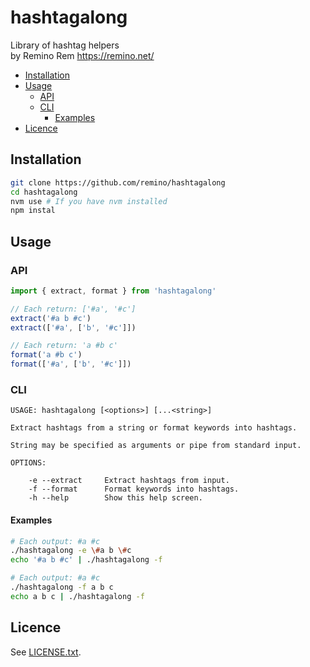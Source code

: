 hashtagalong
============

Library of hashtag helpers  
by Remino Rem <https://remino.net/>

- [Installation](#installation)
- [Usage](#usage)
	- [API](#api)
	- [CLI](#cli)
		- [Examples](#examples)
- [Licence](#licence)

## Installation

```sh
git clone https://github.com/remino/hashtagalong
cd hashtagalong
nvm use # If you have nvm installed
npm instal
```

## Usage
### API

```js
import { extract, format } from 'hashtagalong'

// Each return: ['#a', '#c']
extract('#a b #c')
extract(['#a', ['b', '#c']])

// Each return: 'a #b c'
format('a #b c')
format(['#a', ['b', '#c']])
```

### CLI

```
USAGE: hashtagalong [<options>] [...<string>]

Extract hashtags from a string or format keywords into hashtags.

String may be specified as arguments or pipe from standard input.

OPTIONS:

	-e --extract     Extract hashtags from input.
	-f --format      Format keywords into hashtags.
	-h --help        Show this help screen.

```

#### Examples

```sh
# Each output: #a #c
./hashtagalong -e \#a b \#c
echo '#a b #c' | ./hashtagalong -f

# Each output: #a #c
./hashtagalong -f a b c
echo a b c | ./hashtagalong -f
```

## Licence

See [LICENSE.txt](LICENSE.txt).
